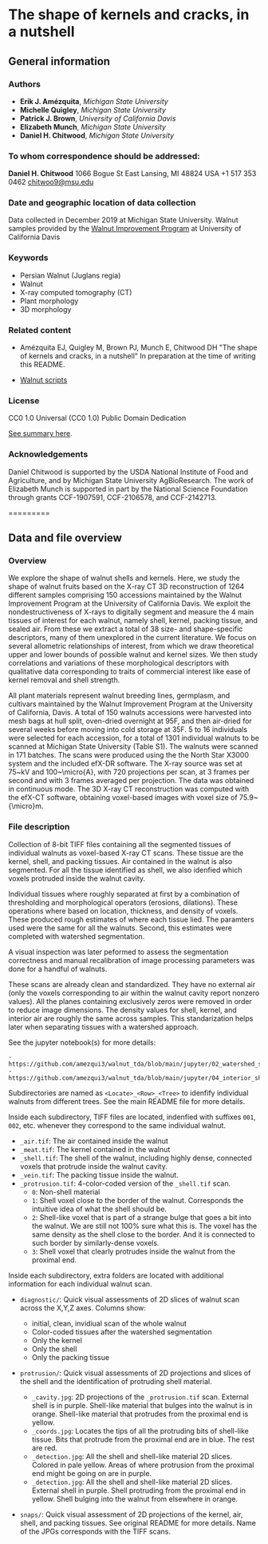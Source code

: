 # The shape of kernels and cracks, in a nutshell

## General information

### Authors

- **Erik J. Amézquita**, _Michigan State University_
- **Michelle Quigley**, _Michigan State University_
- **Patrick J. Brown**, _University of California Davis_
- **Elizabeth Munch**, _Michigan State University_
- **Daniel H. Chitwood**, _Michigan State University_

### To whom correspondence should be addressed:

**Daniel H. Chitwood**
1066 Bogue St
East Lansing, MI 48824
USA
+1 517 353 0462
chitwoo9@msu.edu

### Date and geographic location of data collection

Data collected in December 2019 at Michigan State University. Walnut samples provided by the [Walnut Improvement Program](https://fruitsandnuts.ucdavis.edu/collaborators/california-walnut-board/reports) at University of California Davis

### Keywords

- Persian Walnut (Juglans regia)
- Walnut
- X-ray computed tomography (CT)
- Plant morphology
- 3D morphology

### Related content

- Amézquita EJ, Quigley M, Brown PJ, Munch E, Chitwood DH "The shape of kernels and cracks, in a nutshell" In preparation at the time of writing this README.

- [Walnut scripts](https://github.com/amezqui3/walnut_tda)

### License

CC0 1.0 Universal (CC0 1.0)
Public Domain Dedication 

[See summary here](https://creativecommons.org/publicdomain/zero/1.0/).

### Acknowledgements

Daniel Chitwood is supported by the USDA National Institute of Food and Agriculture, and by Michigan State University AgBioResearch. The work of Elizabeth Munch is supported in part by the National Science Foundation through grants CCF-1907591, CCF-2106578, and CCF-2142713.

=========

## Data and file overview

### Overview

We explore the shape of walnut shells and kernels. Here, we study the shape of walnut fruits based on the X-ray CT 3D reconstruction of 1264 different samples comprising 150 accessions maintained by the Walnut Improvement Program at the University of California Davis. We exploit the nondestructiveness of X-rays to digitally segment and measure the 4 main tissues of interest for each walnut, namely shell, kernel, packing tissue, and sealed air. From these we extract a total of 38 size- and shape-specific descriptors, many of them unexplored in the current literature. We focus on several allometric relationships of interest, from which we draw theoretical upper and lower bounds of possible walnut and kernel sizes. We then study correlations and variations of these morphological descriptors with qualitative data corresponding to traits of commercial interest like ease of kernel removal and shell strength.

All plant materials represent walnut breeding lines, germplasm, and cultivars maintained by the Walnut Improvement Program at the University of California, Davis. A total of 150 walnuts accessions were harvested into mesh bags at hull split, oven-dried overnight at 95F, and then air-dried for several weeks before moving into cold storage at 35F. 5 to 16 individuals were selected for each accession, for a total of 1301 individual walnuts to be scanned at Michigan State University (Table S1). The walnuts were scanned in 171 batches. The scans were produced using the the North Star X3000 system and the included efX-DR software. The X-ray source was set at 75~kV and 100~\micro{A}, with 720 projections per scan, at 3 frames per second and with 3 frames averaged per projection. The data was obtained in continuous mode. The 3D X-ray CT reconstruction was computed with the efX-CT software, obtaining voxel-based images with voxel size of 75.9~{\micro}m.

### File description

Collection of 8-bit TIFF files containing all the segmented tissues of individual walnuts as voxel-based X-ray CT scans. These tissue are the kernel, shell, and packing tissues. Air contained in the walnut is also segmented. For all the tissue identified as shell, we also idenfied which voxels protruded inside the walnut cavity.

Individual tissues where roughly separated at first by a combination of thresholding and morphological operators (erosions, dilations). These operations where based on location, thickness, and density of voxels. These produced rough estimates of where each tissue lied. The paramters used were the same for all the walnuts. Second, this estimates were completed with watershed segmentation.

A visual inspection was later peformed to assess the segmentation correctness and manual recalibration of image processing parameters was done for a handful of walnuts.

These scans are already clean and standardized. They have no external air (only the voxels corresponding to air within the walnut cavity report nonzero values). All the planes containing exclusively zeros were removed in order to reduce image dimensions. The density values for shell, kernel, and interior air are roughly the same across samples. This standarization helps later when separating tissues with a watershed approach. 

See the jupyter notebook(s) for more details:

```
- https://github.com/amezqui3/walnut_tda/blob/main/jupyter/02_watershed_segmentation.ipynb
- https://github.com/amezqui3/walnut_tda/blob/main/jupyter/04_interior_shell.ipynb
```

Subdirectories are named as `<Locate>_<Row>_<Tree>` to idenfify individual walnuts from different trees. See the main README file for more details.

Inside each subdirectory, TIFF files are located, indenfied with suffixes `001`, `002`, etc. whenever they correspond to the same individual walnut.

- `_air.tif`: The air contained inside the walnut
- `_meat.tif`: The kernel contained in the walnut
- `_shell.tif`: The shell of the walnut, including highly dense, connected voxels that protrude inside the walnut cavity.
- `_vein.tif`: The packing tissue inside the walnut.
- `_protrusion.tif`: 4-color-coded version of the `_shell.tif` scan.
    - `0`: Non-shell material
    - `1`: Shell voxel close to the border of the walnut. Corresponds the intuitive idea of what the shell should be.
    - `2`: Shell-like voxel that is part of a strange bulge that goes a bit into the walnut. We are still not 100% sure what this is. The voxel has the same density as the shell close to the border. And it is connected to such border by similarly-dense voxels.
    - `3`: Shell voxel that clearly protrudes inside the walnut from the proximal end.

Inside each subdirectory, extra folders are located with additional information for each individual walnut scan.

- `diagnostic/`: Quick visual assessments of 2D slices of walnut scan across the X,Y,Z axes. Columns show: 
    - initial, clean, invidiual scan of the whole walnut
    - Color-coded tissues after the watershed segmentation
    - Only the kernel
    - Only the shell
    - Only the packing tissue
    
- `protrusion/`: Quick visual assessments of 2D projections and slices of the shell and the identification of protruding shell material.
    - `_cavity.jpg`: 2D projections of the `_protrusion.tif` scan. External shell is in purple. Shell-like material that bulges into the walnut is in orange. Shell-like material that protrudes from the proximal end is yellow.
    - `_coords.jpg`: Locates the tips of all the protruding bits of shell-like tissue. Bits that protrude from the proximal end are in blue. The rest are red.
    - `_detection.jpg`: All the shell and shell-like material 2D slices. Colored in pale yellow. Areas of where protrusion from the proximal end might be going on are in purple.
    - `_detection.jpg`: All the shell and shell-like material 2D slices. External shell in purple. Shell protruding from the proximal end in yellow. Shell bulging into the walnut from elsewhere in orange.
    
- `snaps/`: Quick visual assessment of 2D projections of the kernel, air, shell, and packing tissues. See original README for more details. Name of the JPGs corresponds with the TIFF scans. 
